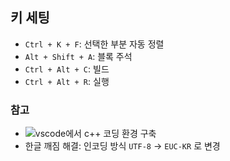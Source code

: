 ## 키 세팅
- `Ctrl + K + F`: 선택한 부분 자동 정렬
- `Alt + Shift + A`: 블록 주석
- `Ctrl + Alt + C`: 빌드
- `Ctrl + Alt + R`: 실행

### 참고
- ![vscode에서 c++ 코딩 환경 구축](https://velog.io/@youhyeoneee/%ED%99%98%EA%B2%BD-%EC%84%A4%EC%A0%95-VS-Code-%EC%97%90%EC%84%9C-CC-%EC%BD%94%EB%94%A9-%ED%99%98%EA%B2%BD-%EA%B5%AC%EC%B6%95%ED%95%98%EA%B8%B0-Windows)
- 한글 깨짐 해결: 인코딩 방식 `UTF-8` -> `EUC-KR` 로 변경